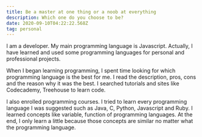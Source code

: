 ```yaml
---
title: Be a master at one thing or a noob at everything
description: Which one do you choose to be?
date: 2020-09-10T04:22:22.568Z
tag: personal
---
```

I am a developer. My main programming language is Javascript. Actually, I have learned and used some programming languages for personal and professional projects.

When I began learning programming, I spent time looking for which programming language is the best for me. I read the description, pros, cons and the reason why it was the best. I searched tutorials and sites like Codecademy, Treehouse to learn code. 

I also enrolled programming courses. I tried to learn every programming language I was suggested such as Java, C, Python, Javascript and Ruby. I learned concepts like variable, function of programming languages. At the end, I only learn a little because those concepts are similar no matter what the programming language.